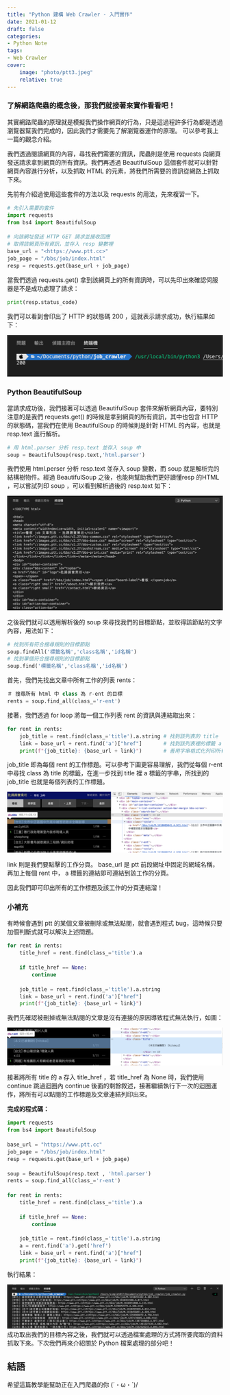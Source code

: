 ```yaml
---
title: "Python 建構 Web Crawler - 入門實作"
date: 2021-01-12
draft: false
categories: 
- Python Note
tags:
- Web Crawler
cover:
    image: "photo/ptt3.jpeg"
    relative: true
---
```


### 了解網路爬蟲的概念後，那我們就接著來實作看看吧！

<!--more-->


其實網路爬蟲的原理就是模擬我們操作網頁的行為，只是這過程許多行為都是透過瀏覽器幫我們完成的，因此我們才需要先了解瀏覽器運作的原理。
可以參考我上一篇的觀念介紹。

我們透過閱讀網頁的內容，尋找我們需要的資訊，爬蟲則是使用 requests 向網頁發送請求拿到網頁的所有資訊。我們再透過 BeautifulSoup 這個套件就可以針對網頁內容進行分析，以及抓取 HTML 的元素，將我們所需要的資訊從網路上抓取下來。

先前有介紹過使用這些套件的方法以及 requests 的用法，先來複習一下。

```python
# 先引入需要的套件
import requests
from bs4 import BeautifulSoup

# 向該網址發送 HTTP GET 請求並接收回應
# 取得該網頁所有資訊，並存入 resp 變數裡
base_url = "<https://www.ptt.cc>"
job_page = "/bbs/job/index.html" 
resp = requests.get(base_url + job_page)
```

當我們透過 requests.get() 拿到該網頁上的所有資訊時，可以先印出來確認伺服器是不是成功處理了請求：

```python
print(resp.status_code)
```

我們可以看到會印出了 HTTP 的狀態碼 200 ，這就表示請求成功，執行結果如下：

![](photo/ptt4.png)



### Python BeautifulSoup 

當請求成功後，我們接著可以透過 BeautifulSoup 套件來解析網頁內容，要特別注意的是我們 requests.get() 的時候是拿到網頁的所有資訊，其中也包含 HTTP 的狀態碼，當我們在使用 BeautifulSoup 的時候則是針對 HTML 的內容，也就是 resp.text 進行解析。

```python
# 用 html.parser 分析 resp.text 並存入 soup 中
soup = BeautifulSoup(resp.text,'html.parser')
```

我們使用 html.perser 分析 resp.text 並存入 soup 變數，而 soup 就是解析完的結構樹物件。經過 BeautifulSoup 之後，也能夠幫助我們更好讀懂resp 的HTML ，可以嘗試列印 soup ，可以看到解析過後的 resp.text 如下：

![](photo/ptt5.png)

之後我們就可以透用解析後的 soup 來尋找我們的目標節點，並取得該節點的文字內容，用法如下：

```python
# 找到所有符合搜尋規則的目標節點
soup.findAll('標籤名稱','class名稱','id名稱')
# 找到單個符合搜尋規則的目標節點
soup.find('標籤名稱','class名稱','id名稱')
```

首先，我們先找出文章中所有工作的列表 rents：

```python
＃ 搜尋所有 html 中 class 為 r-ent 的目標
rents = soup.find_all(class_='r-ent')
```

接著，我們透過 for loop 將每一個工作列表 rent 的資訊與連結取出來：

```python
for rent in rents:                             
    job_title = rent.find(class_='title').a.string # 找到該列表的 title
    link = base_url + rent.find('a')["href"]       # 找到該列表裡的標籤 a 的分頁連結
    print(f"{job_title}: {base_url + link}")       # 善用字串格式化列印所有 title 與 link
```

job_title 即為每個 rent 的工作標題。可以參考下圖更容易理解，我們從每個 r-ent 中尋找 class 為 title 的標籤，在進一步找到 title 裡 a 標籤的字串，所找到的 job_title 也就是每個列表的工作標題。

![](photo/ptt6.png)

link 則是我們要點擊的工作分頁。 base_url 是 ptt 前段網址中固定的網域名稱，再加上每個 rent 中， a 標籤的連結即可連結到該工作的分頁。

因此我們即可印出所有的工作標題及該工作的分頁連結溜！

### 小補充

有時候會遇到 ptt 的某個文章被刪除或無法點閱，就會遇到程式 bug，這時候只要加個判斷式就可以解決上述問題。

```python
for rent in rents:
    title_href = rent.find(class_='title').a
    
    if title_href == None:
        continue
        
    job_title = rent.find(class_='title').a.string
    link = base_url + rent.find('a')["href"]
    print(f"{job_title}: {base_url + link}")
```

我們先確認被刪掉或無法點閱的文章是沒有連接的原因導致程式無法執行，如圖：

![](photo/ptt7.png)

接著將所有 title 的 a 存入 title_href ，若 title_href 為 None 時，我們使用 continue 跳過迴圈內 continue 後面的剩餘敘述，接著繼續執行下一次的迴圈運作，將所有可以點閱的工作標題及文章連結列印出來。

**完成的程式碼：**

```python
import requests
from bs4 import BeautifulSoup

base_url = "https://www.ptt.cc"
job_page = "/bbs/job/index.html"
resp = requests.get(base_url + job_page)

soup = BeautifulSoup(resp.text , 'html.parser')
rents = soup.find_all(class_='r-ent')

for rent in rents:
    title_href = rent.find(class_='title').a
    
    if title_href == None:
        continue
        
    job_title = rent.find(class_='title').a.string
    a = rent.find('a').get('href')
    link = base_url + rent.find('a')["href"]
    print(f"{job_title}: {base_url + link}")
```

執行結果：

![](photo/ptt8.png)
成功取出我們的目標內容之後，我們就可以透過檔案處理的方式將所要爬取的資料抓取下來。下次我們再來介紹關於 Python 檔案處理的部分吧！

## 結語

希望這篇教學能幫助正在入門爬蟲的你 (´・ω・`)/ 